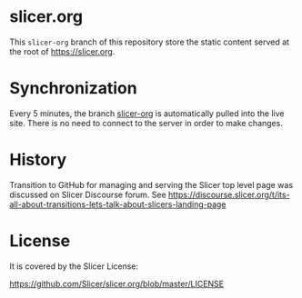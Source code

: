 # slicer.org

This ``slicer-org`` branch of this repository store the static content served at the root of https://slicer.org.

# Synchronization

Every 5 minutes, the branch [slicer-org](https://github.com/Slicer/slicer.org/tree/slicer-org) is automatically pulled into the live site. There is no need to
connect to the server in order to make changes.

# History

Transition to GitHub for managing and serving the Slicer top level page was discussed on Slicer Discourse forum. See https://discourse.slicer.org/t/its-all-about-transitions-lets-talk-about-slicers-landing-page


# License

It is covered by the Slicer License:

https://github.com/Slicer/slicer.org/blob/master/LICENSE
